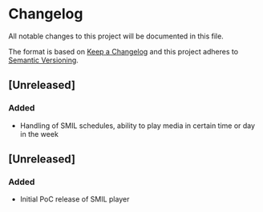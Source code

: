# Changelog
All notable changes to this project will be documented in this file.

The format is based on [Keep a Changelog](http://keepachangelog.com/en/1.0.0/)
and this project adheres to [Semantic Versioning](http://semver.org/spec/v2.0.0.html).

## [Unreleased]
### Added
- Handling of SMIL schedules, ability to play media in certain time or day in the week

## [Unreleased]
### Added
- Initial PoC release of SMIL player

